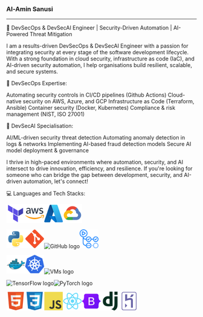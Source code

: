 ### Al-Amin Sanusi
---
🚀 DevSecOps & DevSecAI Engineer | Security-Driven Automation | AI-Powered Threat Mitigation

I am a results-driven DevSecOps & DevSecAI Engineer with a passion for integrating security at every stage of the software development lifecycle. With a strong foundation in cloud security, infrastructure as code (IaC), and AI-driven security automation, I help organisations build resilient, scalable, and secure systems.

🔹 DevSecOps Expertise:

Automating security controls in CI/CD pipelines (Github Actions)
Cloud-native security on AWS, Azure, and GCP
Infrastructure as Code (Terraform, Ansible)
Container security (Docker, Kubernetes)
Compliance & risk management (NIST, ISO 27001)

🔹 DevSecAI Specialisation:

AI/ML-driven security threat detection
Automating anomaly detection in logs & networks
Implementing AI-based fraud detection models
Secure AI model deployment & governance

I thrive in high-paced environments where automation, security, and AI intersect to drive innovation, efficiency, and resilience. If you're looking for someone who can bridge the gap between development, security, and AI-driven automation, let's connect!

💻 Languages and Tech Stacks:
 
<!-- Core DevOps & Cloud -->
<img src="https://github.com/devicons/devicon/blob/master/icons/terraform/terraform-original.svg" alt="Terraform logo" title="Terraform" width="50" height="50" /><img src="https://github.com/devicons/devicon/blob/master/icons/amazonwebservices/amazonwebservices-original-wordmark.svg" alt="AWS logo" title="AWS" width="50" height="50" /><img src="https://github.com/devicons/devicon/blob/master/icons/azure/azure-original.svg" alt="Azure logo" title="Azure" width="50" height="50" /><img src="https://github.com/devicons/devicon/blob/master/icons/googlecloud/googlecloud-original.svg" alt="GCP logo" title="Google Cloud Platform" width="50" height="50" />

<!-- Programming & Automation -->
<img src="https://github.com/devicons/devicon/blob/master/icons/python/python-original.svg" alt="Python logo" title="Python" width="50" height="50" /><img src="https://github.com/devicons/devicon/blob/master/icons/git/git-original.svg" alt="Git logo" title="Git" width="50" height="50" /><img src="https://cdn.jsdelivr.net/gh/devicons/devicon/icons/github/github-original.svg" alt="GitHub logo" title="GitHub" width="50" height="50" /><img src="https://github.com/devicons/devicon/blob/master/icons/githubactions/githubactions-original.svg" alt="GitHub Actions logo" title="GitHub Actions" width="50" height="50" />

<!-- Containers & Virtualization -->
<img src="https://github.com/devicons/devicon/blob/master/icons/docker/docker-original.svg" alt="Docker logo" title="Docker" width="50" height="50" /><img src="https://github.com/devicons/devicon/blob/master/icons/kubernetes/kubernetes-plain.svg" alt="Kubernetes logo" title="Kubernetes" width="50" height="50" /><img src="https://cdn-icons-png.flaticon.com/512/2721/2721624.png" alt="VMs logo" title="Virtual Machines" width="50" height="50" />

<!-- AI/ML -->
<img src="https://cdn.jsdelivr.net/gh/devicons/devicon/icons/tensorflow/tensorflow-original.svg" alt="TensorFlow logo" title="TensorFlow" width="50" height="50" /><img src="https://cdn.jsdelivr.net/gh/devicons/devicon/icons/pytorch/pytorch-original.svg" alt="PyTorch logo" title="PyTorch" width="50" height="50" />

<!-- Frontend & Frameworks -->
<img src="https://github.com/devicons/devicon/blob/master/icons/html5/html5-original.svg" alt="HTML5 logo" title="HTML5" width="50" height="50" /><img src="https://github.com/devicons/devicon/blob/master/icons/css3/css3-original.svg" alt="CSS3 logo" title="CSS3" width="50" height="50" /><img src="https://github.com/devicons/devicon/blob/master/icons/javascript/javascript-original.svg" alt="JavaScript logo" title="JavaScript" width="50" height="50" /><img src="https://github.com/devicons/devicon/blob/master/icons/react/react-original.svg" alt="React logo" title="React" width="50" height="50" /><img src="https://github.com/devicons/devicon/blob/master/icons/bootstrap/bootstrap-original.svg" alt="Bootstrap logo" title="Bootstrap" width="50" height="50" /><img src="https://github.com/devicons/devicon/blob/master/icons/django/django-plain.svg" alt="Django logo" title="Django" width="50" height="50" /><img src="https://github.com/devicons/devicon/blob/master/icons/heroku/heroku-original.svg" alt="Heroku logo" title="Heroku" width="50" height="50" />




<!--
**AASanusi/aasanusi** is a ✨ _special_ ✨ repository because its `README.md` (this file) appears on your GitHub profile.

Here are some ideas to get you started:

- 🔭 I’m currently working on ...
- 🌱 I’m currently learning ...
- 👯 I’m looking to collaborate on ...
- 🤔 I’m looking for help with ...
- 💬 Ask me about ...
- 📫 How to reach me: ...
- 😄 Pronouns: ...
- ⚡ Fun fact: ...
-->
